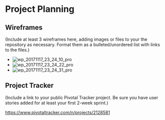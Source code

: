 # Project Planning

## Wireframes

(Include at least 3 wireframes here, adding images or files to your the repository as necessary. Format them as a bulleted/unordered list with links to the files.)

* ![wp_20171117_23_24_10_pro](https://github.com/spkerry/liftoff-assignments/tree/master/project_02/wp_20171117_23_24_10_pro.jpg)
* ![wp_20171117_23_24_22_pro](https://github.com/spkerry/liftoff-assignments/tree/master/project_02/wp_20171117_23_24_22_pro.jpg)
* ![wp_20171117_23_24_31_pro](https://github.com/spkerry/liftoff-assignments/tree/master/project_02/wp_20171117_23_24_31_pro.jpg)

## Project Tracker

(Include a link to your public Pivotal Tracker project. Be sure you have user stories added for at least your first 2-week sprint.)

https://www.pivotaltracker.com/n/projects/2128581

